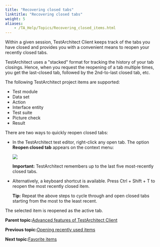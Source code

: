 ```yaml
--- 
title: "Recovering closed tabs"
linktitle: "Recovering closed tabs"
weight: 5
aliases: 
    - /TA_Help/Topics/Recovering_closed_items.html
---
```


Within a given session, TestArchitect Client keeps track of the tabs you have closed and provides you with a convenient means to reopen your recently closed tabs.

TestArchitect uses a "stacked" format for tracking the history of your tab closings. Hence, when you request the reopening of a tab multiple times, you get the last-closed tab, followed by the 2nd-to-last closed tab, etc.

The following TestArchitect project items are supported:

-   Test module
-   Data set
-   Action
-   Interface entity
-   Test suite
-   Picture check
-   Result

There are two ways to quickly reopen closed tabs:

-   In the TestArchitect test editor, right-click any open tab. The option **Reopen closed tab** appears on the context menu:

    ![](/images//Images/reopen_closed_tab.png)

    **Important:** TestArchitect remembers up to the last five most-recently closed tabs.

-   Alternatively, a keyboard shortcut is available. Press Ctrl + Shift + T to reopen the most recently closed item.

    **Tip:** Repeat the above steps to cycle through and open closed tabs starting from the most to the least recent.


The selected item is reopened as the active tab.

**Parent topic:**[Advanced features of TestArchitect Client](/TA_Help/Topics/Getting_started_TAC_advanced_features.html)

**Previous topic:**[Opening recently used items](/TA_Help/Topics/Opening_recent_items.html)

**Next topic:**[Favorite items](/TA_Help/Topics/Favorite_items.html)

